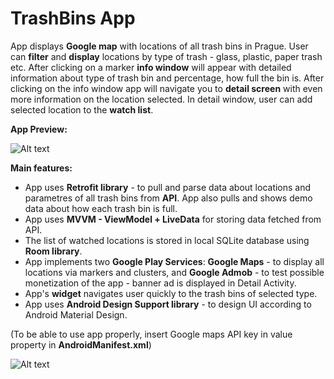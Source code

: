 # TrashBins App

App displays **Google map** with locations of all trash bins in Prague. User can **filter** and **display** locations by type of trash - glass, plastic, paper trash etc. After clicking on a marker **info window** will appear with detailed information about type of trash bin and percentage, how full the bin is. After clicking on the info window app will navigate you to **detail screen** with even more information on the location selected. In detail window, user can add selected location to the **watch list**.

**App Preview:**

![Alt text](readme/OdpadkyPreview.gif?raw=true "App Preview")

**Main features:**
- App uses **Retrofit library** - to pull and parse data about locations and parametres of all trash bins from **API**. App also pulls and shows demo data about how each trash bin is full.
- App uses **MVVM - ViewModel + LiveData** for storing data fetched from API.
- The list of watched locations is stored in local SQLite database using **Room library**. 
- App implements two **Google Play Services**: **Google Maps** - to display all locations via markers and clusters, and **Google Admob** - to test possible monetization of the app - banner ad is displayed in Detail Activity.
- App's **widget** navigates user quickly to the trash bins of selected type.
- App uses **Android Design Support library**  - to design UI according to Android Material Design.


(To be able to use app properly, insert Google maps API key in value property in **AndroidManifest.xml**)

![Alt text](readme/manifestGoogleMapsAPI.png?raw=true "AndroidManifest.xml")
